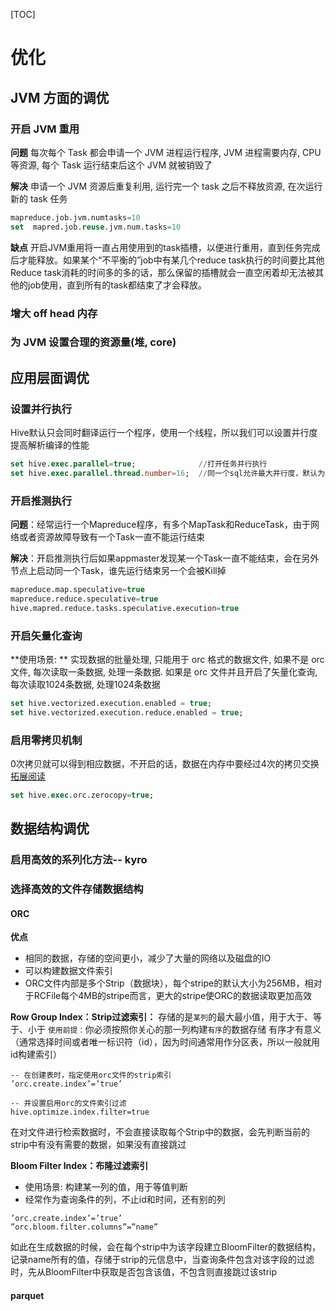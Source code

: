 [TOC]
# 优化
## JVM 方面的调优
### 开启 JVM 重用
**问题** 每次每个 Task 都会申请一个 JVM 进程运行程序, JVM 进程需要内存, CPU 等资源, 每个 Task 运行结束后这个 JVM 就被销毁了

**解决** 申请一个 JVM 资源后重复利用, 运行完一个 task 之后不释放资源, 在次运行新的 task 任务
```sql
mapreduce.job.jvm.numtasks=10
set  mapred.job.reuse.jvm.num.tasks=10
```

**缺点**
开启JVM重用将一直占用使用到的task插槽，以便进行重用，直到任务完成后才能释放。如果某个“不平衡的”job中有某几个reduce task执行的时间要比其他Reduce task消耗的时间多的多的话，那么保留的插槽就会一直空闲着却无法被其他的job使用，直到所有的task都结束了才会释放。

### 增大 off head 内存

### 为 JVM 设置合理的资源量(堆, core)

## 应用层面调优
### 设置并行执行
Hive默认只会同时翻译运行一个程序，使用一个线程，所以我们可以设置并行度提高解析编译的性能
```sql
set hive.exec.parallel=true;              //打开任务并行执行
set hive.exec.parallel.thread.number=16;  //同一个sql允许最大并行度，默认为8。
```

### 开启推测执行
**问题**：经常运行一个Mapreduce程序，有多个MapTask和ReduceTask，由于网络或者资源故障导致有一个Task一直不能运行结束

**解决**：开启推测执行后如果appmaster发现某一个Task一直不能结束，会在另外节点上启动同一个Task，谁先运行结束另一个会被Kill掉
```sql
mapreduce.map.speculative=true
mapreduce.reduce.speculative=true
hive.mapred.reduce.tasks.speculative.execution=true
```

### 开启矢量化查询
**使用场景: ** 实现数据的批量处理, 只能用于 orc 格式的数据文件, 如果不是 orc 文件, 每次读取一条数据, 处理一条数据. 如果是 orc 文件并且开启了矢量化查询, 每次读取1024条数据, 处理1024条数据
```sql
set hive.vectorized.execution.enabled = true;
set hive.vectorized.execution.reduce.enabled = true;
```

### 启用零拷贝机制
0次拷贝就可以得到相应数据，不开启的话，数据在内存中要经过4次的拷贝交换
[拓展阅读](https://cloud.tencent.com/developer/article/1744444)
```sql
set hive.exec.orc.zerocopy=true;
```

## 数据结构调优
### 启用高效的系列化方法-- kyro

### 选择高效的文件存储数据结构
#### ORC 
**优点**
* 相同的数据，存储的空间更小，减少了大量的网络以及磁盘的IO
* 可以构建数据文件索引
* ORC文件内部是多个Strip（数据块），每个stripe的默认大小为256MB，相对于RCFile每个4MB的stripe而言，更大的stripe使ORC的数据读取更加高效

**Row Group Index：Strip过滤索引：** 存储的是`某列`的最大最小值，用于大于、等于、小于
`使用前提：`你必须按照你关心的那一列构建`有序`的数据存储
有序才有意义（通常选择时间或者唯一标识符（id），因为时间通常用作分区表，所以一般就用id构建索引）

```
-- 在创建表时，指定使用orc文件的strip索引
’orc.create.index’=’true’

-- 并设置启用orc的文件索引过滤
hive.optimize.index.filter=true
```
在对文件进行检索数据时，不会直接读取每个Strip中的数据，会先判断当前的strip中有没有需要的数据，如果没有直接跳过



**Bloom Filter Index：布隆过滤索引**
* 使用场景: 构建某一列的值，用于等值判断
* 经常作为查询条件的列，不止id和时间，还有别的列
```sqll
’orc.create.index’=’true’
”orc.bloom.filter.columns”=”name”
```
如此在生成数据的时候，会在每个strip中为该字段建立BloomFilter的数据结构，记录name所有的值，存储于strip的元信息中，当查询条件包含对该字段的过滤时，先从BloomFilter中获取是否包含该值，不包含则直接跳过该strip

#### parquet
